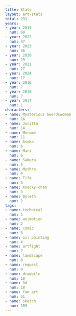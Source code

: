 ```yaml
---
title: Stats
layout: art-stats
total: 231
years:
- year: 2019
  num: 60
- year: 2022
  num: 47
- year: 2023
  num: 36
- year: 2020
  num: 29
- year: 2021
  num: 27
- year: 2024
  num: 17
- year: 2016
  num: 7
- year: 2018
  num: 7
- year: 2017
  num: 1
characters:
- name: Mysterious Swordswoman
  num: 16
- name: Juritta
  num: 14
- name: Merume
  num: 11
- name: Asuka
  num: 6
- name: Mari
  num: 6
- name: Sakura
  num: 5
- name: Mythra
  num: 4
- name: Tifa
  num: 3
- name: Knocky-chan
  num: 3
- name: Byleth
  num: 2
tags:
- name: technical
  num: 1
- name: animation
  num: 2
- name: comic
  num: 3
- name: oil painting
  num: 4
- name: artfight
  num: 7
- name: landscape
  num: 8
- name: request
  num: 9
- name: drawpile
  num: 10
- name: 3d
  num: 18
- name: fan art
  num: 51
- name: sketch
  num: 109
---
```

